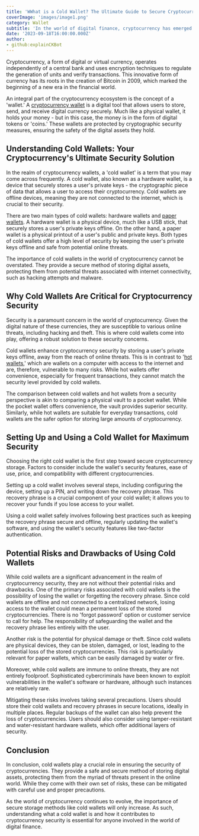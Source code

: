 ```yaml
---
title: 'WWhat is a Cold Wallet? The Ultimate Guide to Secure Cryptocurrency Storage'
coverImage: 'images/image1.png'
category: Wallet
subtitle: 'In the world of digital finance, cryptocurrency has emerged as a revolutionary concept that has reshaped our understanding of monetary transactions.'
date: '2023-09-18T16:00:00.000Z'
author: 
- github:explainCKBot
---
```



Cryptocurrency, a form of digital or virtual currency, operates independently of a central bank and uses encryption techniques to regulate the generation of units and verify transactions. This innovative form of currency has its roots in the creation of Bitcoin in 2009, which marked the beginning of a new era in the financial world.

An integral part of the cryptocurrency ecosystem is the concept of a 'wallet.' A [cryptocurrency wallet](https://en.wikipedia.org/wiki/Cryptocurrency_wallet) is a digital tool that allows users to store, send, and receive digital currency securely. Much like a physical wallet, it holds your money - but in this case, the money is in the form of digital tokens or 'coins.' These wallets are protected by cryptographic security measures, ensuring the safety of the digital assets they hold.


## Understanding Cold Wallets: Your Cryptocurrency's Ultimate Security Solution

In the realm of cryptocurrency wallets, a 'cold wallet' is a term that you may come across frequently. A cold wallet, also known as a hardware wallet, is a device that securely stores a user's private keys - the cryptographic piece of data that allows a user to access their cryptocurrency. Cold wallets are offline devices, meaning they are not connected to the internet, which is crucial to their security.

There are two main types of cold wallets: hardware wallets and [paper wallets](https://en.bitcoin.it/wiki/Paper_wallet). A hardware wallet is a physical device, much like a USB stick, that securely stores a user's private keys offline. On the other hand, a paper wallet is a physical printout of a user's public and private keys. Both types of cold wallets offer a high level of security by keeping the user's private keys offline and safe from potential online threats.

The importance of cold wallets in the world of cryptocurrency cannot be overstated. They provide a secure method of storing digital assets, protecting them from potential threats associated with internet connectivity, such as hacking attempts and malware.


## Why Cold Wallets Are Critical for Cryptocurrency Security

Security is a paramount concern in the world of cryptocurrency. Given the digital nature of these currencies, they are susceptible to various online threats, including hacking and theft. This is where cold wallets come into play, offering a robust solution to these security concerns.

Cold wallets enhance cryptocurrency security by storing a user's private keys offline, away from the reach of online threats. This is in contrast to '[hot wallets](https://en.bitcoin.it/wiki/Hot_wallet),' which are wallets on a computer with access to the internet and are, therefore, vulnerable to many risks. While hot wallets offer convenience, especially for frequent transactions, they cannot match the security level provided by cold wallets.

The comparison between cold wallets and hot wallets from a security perspective is akin to comparing a physical vault to a pocket wallet. While the pocket wallet offers convenience, the vault provides superior security. Similarly, while hot wallets are suitable for everyday transactions, cold wallets are the safer option for storing large amounts of cryptocurrency.


## Setting Up and Using a Cold Wallet for Maximum Security

Choosing the right cold wallet is the first step toward secure cryptocurrency storage. Factors to consider include the wallet's security features, ease of use, price, and compatibility with different cryptocurrencies.

Setting up a cold wallet involves several steps, including configuring the device, setting up a PIN, and writing down the recovery phrase. This recovery phrase is a crucial component of your cold wallet; it allows you to recover your funds if you lose access to your wallet.

Using a cold wallet safely involves following best practices such as keeping the recovery phrase secure and offline, regularly updating the wallet's software, and using the wallet's security features like two-factor authentication.


## Potential Risks and Drawbacks of Using Cold Wallets

While cold wallets are a significant advancement in the realm of cryptocurrency security, they are not without their potential risks and drawbacks. One of the primary risks associated with cold wallets is the possibility of losing the wallet or forgetting the recovery phrase. Since cold wallets are offline and not connected to a centralized network, losing access to the wallet could mean a permanent loss of the stored cryptocurrencies. There is no 'forgot password' option or customer service to call for help. The responsibility of safeguarding the wallet and the recovery phrase lies entirely with the user.

Another risk is the potential for physical damage or theft. Since cold wallets are physical devices, they can be stolen, damaged, or lost, leading to the potential loss of the stored cryptocurrencies. This risk is particularly relevant for paper wallets, which can be easily damaged by water or fire.

Moreover, while cold wallets are immune to online threats, they are not entirely foolproof. Sophisticated cybercriminals have been known to exploit vulnerabilities in the wallet's software or hardware, although such instances are relatively rare.

Mitigating these risks involves taking several precautions. Users should store their cold wallets and recovery phrases in secure locations, ideally in multiple places. Regular backups of the wallet can also help prevent the loss of cryptocurrencies. Users should also consider using tamper-resistant and water-resistant hardware wallets, which offer additional layers of security.


## Conclusion

In conclusion, cold wallets play a crucial role in ensuring the security of cryptocurrencies. They provide a safe and secure method of storing digital assets, protecting them from the myriad of threats present in the online world. While they come with their own set of risks, these can be mitigated with careful use and proper precautions.

As the world of cryptocurrency continues to evolve, the importance of secure storage methods like cold wallets will only increase. As such, understanding what a cold wallet is and how it contributes to cryptocurrency security is essential for anyone involved in the world of digital finance.
